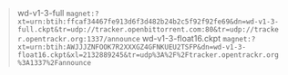 >wd-v1-3-full
`magnet:?xt=urn:btih:ffcaf34467fe913d6f3d482b24b2c5f92f92fe69&dn=wd-v1-3-full.ckpt&tr=udp://tracker.openbittorrent.com:80&tr=udp://tracker.opentrackr.org:1337/announce`
>wd-v1-3-float16.ckpt
`magnet:?xt=urn:btih:AWJJJZNFOOK7R2XXXGZ4GFNKUEU2TSFP&dn=wd-v1-3-float16.ckpt&xl=2132889245&tr=udp%3A%2F%2Ftracker.opentrackr.org%3A1337%2Fannounce`
